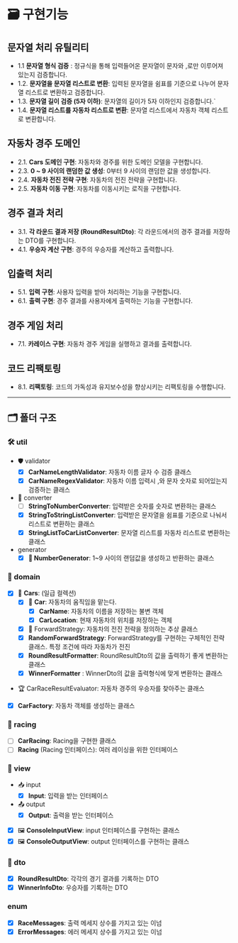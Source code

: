 # 🗃 구현기능

## 문자열 처리 유틸리티
- 1.1  **문자열 형식 검증** : 정규식을 통해 입력들어온 문자열이 문자와 ,로만 이루어져 있는지 검증합니다.
- 1.2. **문자열을 문자열 리스트로 변환**: 입력된 문자열을 쉼표를 기준으로 나누어 문자열 리스트로 변환하고 검증합니다.
- 1.3. **문자열 길이 검증 (5자 이하)**: 문자열의 길이가 5자 이하인지 검증합니다.`
- 1.4. **문자열 리스트를 자동차 리스트로 변환**: 문자열 리스트에서 자동차 객체 리스트로 변환합니다.
## 자동차 경주 도메인
- 2.1. **Cars 도메인 구현**: 자동차와 경주를 위한 도메인 모델을 구현합니다.
- 2.3. **0 ~ 9 사이의 랜덤한 값 생성**: 0부터 9 사이의 랜덤한 값을 생성합니다.
- 2.4. **자동차 전진 전략 구현**: 자동차의 전진 전략을 구현합니다.
- 2.5. **자동차 이동 구현**: 자동차를 이동시키는 로직을 구현합니다.

## 경주 결과 처리
- 3.1. **각 라운드 결과 저장 (RoundResultDto)**: 각 라운드에서의 경주 결과를 저장하는 DTO를 구현합니다.
- 4.1. **우승자 계산 구현**: 경주의 우승자를 계산하고 출력합니다.

## 입출력 처리
- 5.1. **입력 구현**: 사용자 입력을 받아 처리하는 기능을 구현합니다.
- 6.1. **출력 구현**: 경주 결과를 사용자에게 출력하는 기능을 구현합니다.

## 경주 게임 처리
- 7.1. **카레이스 구현**: 자동차 경주 게임을 실행하고 결과를 출력합니다.

## 코드 리팩토링
- 8.1. **리팩토링**: 코드의 가독성과 유지보수성을 향상시키는 리팩토링을 수행합니다.
---

## 🗂 폴더 구조

### 🛠 util

- 🛡️ validator
    - [x] **CarNameLengthValidator**: 자동차 이름 글자 수 검증 클래스
    - [x] **CarNameRegexValidator**: 자동차 이름 입력시 ,와 문자 숫자로 되어있는지 검증하는 클래스

- 🎉 converter
    - [ ] **StringToNumberConverter**: 입력받은 숫자를 숫자로 변환하는 클래스
    - [x] **StringToStringListConverter**: 입력받은 문자열을 쉼표를 기준으로 나눠서 리스트로 변환하는 클래스
    - [x] **StringListToCarListConverter**: 문자열 리스트를 자동차 리스트로 변환하는 클래스

- generator
    - [x] **🎰 NumberGenerator**: 1~9 사이의 랜덤값을 생성하고 반환하는 클래스

### 🏢 domain

- [x] 🚗 **Cars**: (일급 컬렉션)
    - [x] 🚖 **Car**: 자동차의 움직임을 맡는다.
        - [x] **CarName**: 자동차의 이름을 저장하는 불변 객체
        - [x] **CarLocation**: 현재 자동차의 위치를 저장하는 객체

    - [x] 🚀 ForwardStrategy: 자동차의 전진 전략을 정의하는 추상 클래스
    - [x] **RandomForwardStrategy**: ForwardStrategy를 구현하는 구체적인 전략 클래스. 특정 조건에 따라 자동차가 전진
    - [x] **RoundResultFormatter**: RoundResultDto의 값을 출력하기 좋게 변환하는 클래스
    - [x] **WinnerFormatter** : WinnerDto의 값을 출력형식에 맞게 변환하는 클래스
- 🏆 CarRaceResultEvaluator: 자동차 경주의 우승자를 찾아주는 클래스
- [x] **CarFactory**: 자동차 객체를 생성하는 클래스

### 🚥 racing

- [ ] **CarRacing**: Racing을 구현한 클래스
- [ ] **Racing** (Racing 인터페이스): 여러 레이싱을 위한 인터페이스

### 👀 view

- 📥 input
    - [x] **Input**: 입력을 받는 인터페이스

- 📤 output
    - [x] **Output**: 출력을 받는 인터페이스

- [x] 🖼️ **ConsoleInputView**: input 인터페이스를 구현하는 클래스
- [x] 🖼️ **ConsoleOutputView**: output 인터페이스를 구현하는 클래스

### 📝 dto

- [x] **RoundResultDto**: 각각의 경기 결과를 기록하는 DTO
- [x] **WinnerInfoDto**: 우승자를 기록하는 DTO

### enum
- [x] **RaceMessages**: 출력 메세지 상수를 가지고 있는 이넘  
- [x] **ErrorMessages**: 에러 메세지 상수를 가지고 있는 이넘 